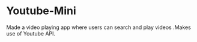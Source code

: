 # Youtube-Mini

Made a video playing app where users can search and play videos .Makes use of Youtube API. 
